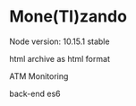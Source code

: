 # Mone(TI)zando

Node version: 10.15.1 stable

html archive as html format

ATM Monitoring

back-end es6